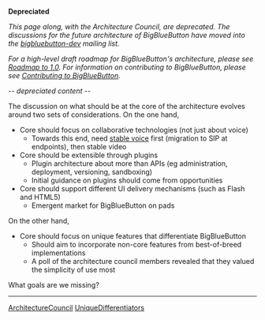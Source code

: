 **Depreciated**

_This page along, with the Architecture Council, are deprecated.  The discussions for the future architecture of BigBlueButton have moved into the [bigbluebutton-dev](http://groups.google.com/group/bigbluebutton-dev/topics?gvc=2) mailing list._

_For a high-level draft roadmap for BigBlueButton's architecture, please see [Roadmap to 1.0](http://code.google.com/p/bigbluebutton/wiki/RoadMap1dot0). For information on contributing to BigBlueButton, please see [Contributing to BigBlueButton](http://code.google.com/p/bigbluebutton/wiki/FAQ#Contributing_to_BigBlueButton)._


_-- depreciated content --_

The discussion on what should be at the core of the architecture evolves around two sets of considerations. On the one hand,

  * Core should focus on collaborative technologies (not just about voice)
    * Towards this end, need [stable voice](VoiceStability.md) first (migration to SIP at endpoints), then stable video
  * Core should be extensible through plugins
    * Plugin architecture about more than APIs (eg administration, deployment, versioning, sandboxing)
    * Initial guidance on plugins should come from opportunities
  * Core should support different UI delivery mechanisms (such as Flash and HTML5)
    * Emergent market for BigBlueButton on pads

On the other hand,

  * Core should focus on unique features that differentiate BigBlueButton
    * Should aim to incorporate non-core features from best-of-breed implementations
    * A poll of the architecture council members revealed that they valued the simplicity of use most

What goals are we missing?


---

[ArchitectureCouncil](ArchitectureCouncil.md) [UniqueDifferentiators](UniqueDifferentiators.md)